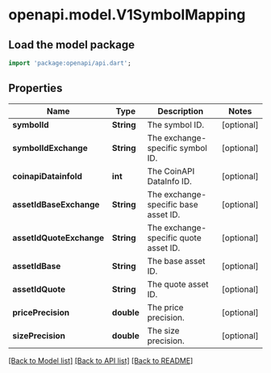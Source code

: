 # openapi.model.V1SymbolMapping

## Load the model package
```dart
import 'package:openapi/api.dart';
```

## Properties
Name | Type | Description | Notes
------------ | ------------- | ------------- | -------------
**symbolId** | **String** | The symbol ID. | [optional] 
**symbolIdExchange** | **String** | The exchange-specific symbol ID. | [optional] 
**coinapiDatainfoId** | **int** | The CoinAPI DataInfo ID. | [optional] 
**assetIdBaseExchange** | **String** | The exchange-specific base asset ID. | [optional] 
**assetIdQuoteExchange** | **String** | The exchange-specific quote asset ID. | [optional] 
**assetIdBase** | **String** | The base asset ID. | [optional] 
**assetIdQuote** | **String** | The quote asset ID. | [optional] 
**pricePrecision** | **double** | The price precision. | [optional] 
**sizePrecision** | **double** | The size precision. | [optional] 

[[Back to Model list]](../README.md#documentation-for-models) [[Back to API list]](../README.md#documentation-for-api-endpoints) [[Back to README]](../README.md)


